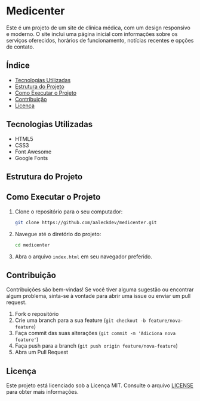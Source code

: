 # Medicenter

Este é um projeto de um site de clínica médica, com um design responsivo e moderno. O site inclui uma página inicial com informações sobre os serviços oferecidos, horários de funcionamento, notícias recentes e opções de contato.

## Índice

- [Tecnologias Utilizadas](#tecnologias-utilizadas)
- [Estrutura do Projeto](#estrutura-do-projeto)
- [Como Executar o Projeto](#como-executar-o-projeto)
- [Contribuição](#contribuição)
- [Licença](#licença)

## Tecnologias Utilizadas

- HTML5
- CSS3
- Font Awesome
- Google Fonts

## Estrutura do Projeto


## Como Executar o Projeto

1. Clone o repositório para o seu computador:
    ```sh
    git clone https://github.com/aaleckdev/medicenter.git
    ```

2. Navegue até o diretório do projeto:
    ```sh
    cd medicenter
    ```

3. Abra o arquivo `index.html` em seu navegador preferido.

## Contribuição

Contribuições são bem-vindas! Se você tiver alguma sugestão ou encontrar algum problema, sinta-se à vontade para abrir uma issue ou enviar um pull request.

1. Fork o repositório
2. Crie uma branch para a sua feature (`git checkout -b feature/nova-feature`)
3. Faça commit das suas alterações (`git commit -m 'Adiciona nova feature'`)
4. Faça push para a branch (`git push origin feature/nova-feature`)
5. Abra um Pull Request

## Licença

Este projeto está licenciado sob a Licença MIT. Consulte o arquivo [LICENSE](LICENSE) para obter mais informações.
